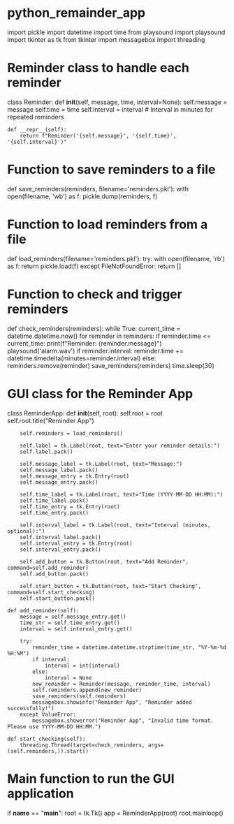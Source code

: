 # python_remainder_app
import pickle
import datetime
import time
from playsound import playsound
import tkinter as tk
from tkinter import messagebox
import threading

# Reminder class to handle each reminder
class Reminder:
    def __init__(self, message, time, interval=None):
        self.message = message
        self.time = time
        self.interval = interval  # Interval in minutes for repeated reminders

    def __repr__(self):
        return f"Reminder('{self.message}', '{self.time}', '{self.interval}')"

# Function to save reminders to a file
def save_reminders(reminders, filename='reminders.pkl'):
    with open(filename, 'wb') as f:
        pickle.dump(reminders, f)

# Function to load reminders from a file
def load_reminders(filename='reminders.pkl'):
    try:
        with open(filename, 'rb') as f:
            return pickle.load(f)
    except FileNotFoundError:
        return []

# Function to check and trigger reminders
def check_reminders(reminders):
    while True:
        current_time = datetime.datetime.now()
        for reminder in reminders:
            if reminder.time <= current_time:
                print(f"Reminder: {reminder.message}")
                playsound('alarm.wav')
                if reminder.interval:
                    reminder.time += datetime.timedelta(minutes=reminder.interval)
                else:
                    reminders.remove(reminder)
        save_reminders(reminders)
        time.sleep(30)

# GUI class for the Reminder App
class ReminderApp:
    def __init__(self, root):
        self.root = root
        self.root.title("Reminder App")
        
        self.reminders = load_reminders()
        
        self.label = tk.Label(root, text="Enter your reminder details:")
        self.label.pack()

        self.message_label = tk.Label(root, text="Message:")
        self.message_label.pack()
        self.message_entry = tk.Entry(root)
        self.message_entry.pack()

        self.time_label = tk.Label(root, text="Time (YYYY-MM-DD HH:MM):")
        self.time_label.pack()
        self.time_entry = tk.Entry(root)
        self.time_entry.pack()

        self.interval_label = tk.Label(root, text="Interval (minutes, optional):")
        self.interval_label.pack()
        self.interval_entry = tk.Entry(root)
        self.interval_entry.pack()

        self.add_button = tk.Button(root, text="Add Reminder", command=self.add_reminder)
        self.add_button.pack()

        self.start_button = tk.Button(root, text="Start Checking", command=self.start_checking)
        self.start_button.pack()

    def add_reminder(self):
        message = self.message_entry.get()
        time_str = self.time_entry.get()
        interval = self.interval_entry.get()

        try:
            reminder_time = datetime.datetime.strptime(time_str, "%Y-%m-%d %H:%M")
            if interval:
                interval = int(interval)
            else:
                interval = None
            new_reminder = Reminder(message, reminder_time, interval)
            self.reminders.append(new_reminder)
            save_reminders(self.reminders)
            messagebox.showinfo("Reminder App", "Reminder added successfully!")
        except ValueError:
            messagebox.showerror("Reminder App", "Invalid time format. Please use YYYY-MM-DD HH:MM.")

    def start_checking(self):
        threading.Thread(target=check_reminders, args=(self.reminders,)).start()

# Main function to run the GUI application
if __name__ == "__main__":
    root = tk.Tk()
    app = ReminderApp(root)
    root.mainloop()
